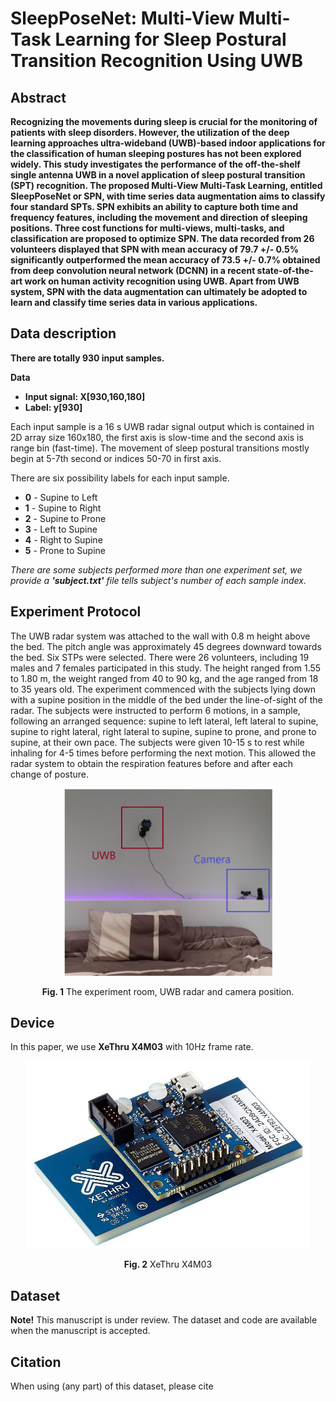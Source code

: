 # SleepPoseNet: Multi-View Multi-Task Learning for Sleep Postural Transition Recognition Using UWB

## Abstract

**Recognizing the movements during sleep is crucial for the monitoring of patients with sleep disorders. However, the utilization of the deep learning approaches ultra-wideband (UWB)-based indoor applications for the classification of human sleeping postures has not been explored widely. This study investigates the performance of the off-the-shelf single antenna UWB in a novel application of sleep postural transition (SPT) recognition. The proposed Multi-View Multi-Task Learning, entitled SleepPoseNet or SPN, with time series data augmentation aims to classify four standard SPTs. SPN exhibits an ability to capture both time and frequency features, including the movement and direction of sleeping positions. Three cost functions for multi-views, multi-tasks, and classification are proposed to optimize SPN. The data recorded from 26 volunteers displayed that SPN with mean accuracy of 79.7 +/- 0.5% significantly outperformed the mean accuracy of 73.5 +/- 0.7% obtained from deep convolution neural network (DCNN) in a recent state-of-the-art work on human activity recognition using UWB. Apart from UWB system, SPN with the data augmentation can ultimately be adopted to learn and classify time series data in various applications.**

## Data description

**There are totally 930 input samples.**

**Data**

* **Input signal: X[930,160,180]**
* **Label: y[930]**

Each input sample is a 16 s UWB radar signal output which is contained in 2D array size 160x180, the first axis is slow-time and the second axis is range bin (fast-time). The movement of sleep postural transitions mostly begin at 5-7th second or indices 50-70 in first axis. 

There are six possibility labels for each input sample.

* **0** - Supine to Left
* **1** - Supine to Right
* **2** - Supine to Prone
* **3** - Left to Supine
* **4** - Right to Supine
* **5** - Prone to Supine

*There are some subjects performed more than one experiment set, we provide a **'subject.txt'** file tells subject's number of each sample index.* 

## Experiment Protocol

The UWB radar system was attached to the wall with 0.8 m height above the bed. The pitch angle was approximately 45 degrees downward towards the bed. Six STPs were selected. There were 26 volunteers, including 19 males and 7 females participated in this study. The height ranged from 1.55 to 1.80 m, the weight ranged from 40 to 90 kg, and the age ranged from 18 to 35 years old. The experiment commenced with the subjects lying down with a supine position in the middle of the bed under the line-of-sight of the radar. The subjects were instructed to perform 6 motions, in a sample, following an arranged sequence: supine to left lateral, left lateral to supine, supine to right lateral, right lateral to supine, supine to prone, and prone to supine, at their own pace. The subjects were given 10-15 s to rest while inhaling for 4-5 times before performing the next motion. This allowed the radar system to obtain the respiration features before and after each change of posture.

<p align='center'>
<img src="/fig/bedroom.png" height=300px>
</p>
<p align='center'> <b>Fig. 1</b> The experiment room, UWB radar and camera position.</p>

## Device

In this paper, we use **XeThru X4M03** with 10Hz frame rate.

<p align='center'><img src="/fig/xethru.jpg" height=300px></p>
<p align='center'> <b>Fig. 2</b> XeThru X4M03</p>

## Dataset

**Note!** This manuscript is under review. The dataset and code are available when the manuscript is accepted.

## Citation

When using (any part) of this dataset, please cite
